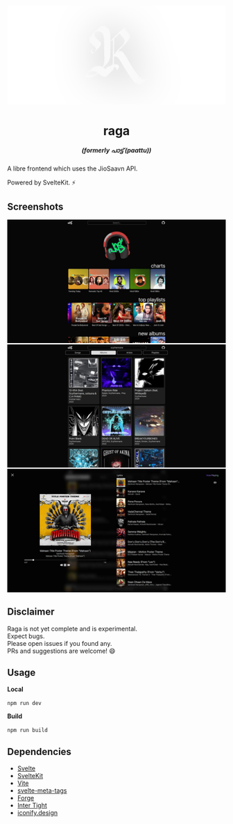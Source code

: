 ![banner](assets/banner2.webp)

<h1 align="center">raga</h1>
<h5 align="center">(formerly പാട്ട് (paattu))</h6>

A libre frontend which uses the JioSaavn API.

Powered by SvelteKit. ⚡

## Screenshots

![one](assets/1.webp)
![two](assets/2.webp)
![three](assets/3.webp)

## Disclaimer

Raga is not yet complete and is experimental.  
Expect bugs.  
Please open issues if you found any.  
PRs and suggestions are welcome! 😄

## Usage

**Local**

`npm run dev`

**Build**

`npm run build`

## Dependencies

- [Svelte](https://svelte.dev)
- [SvelteKit](https://kit.svelte.dev)
- [Vite](https://vitejs.dev)
- [svelte-meta-tags](https://github.com/oekazuma/svelte-meta-tags)
- [Forge](https://github.com/digitalbazaar/forge)
- [Inter Tight](https://rsms.me/inter/)
- [iconify.design](https://icon-sets.iconify.design)

